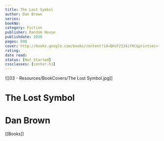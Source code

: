 ```yaml
---
title: The Lost Symbol 
author: Dan Brown 
series: 
bookNo: 
category: Fiction 
publisher: Random House 
publishdate: 2010 
pages: 690 
cover: http://books.google.com/books/content?id=QHsF2134iY0C&printsec=frontcover&img=1&zoom=1&source=gbs_api 
rating: 
date read: 
status: [Not Started]
cssclasses: [center-h1]
---
```

![[03 - Resources/BookCovers/The Lost Symbol.jpg]]
# The Lost Symbol
# Dan Brown







[[Books]]